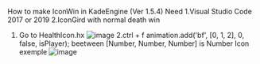 How to make IconWin in KadeEngine (Ver 1.5.4)
Need
1.Visual Studio Code 2017 or 2019
2.IconGird with normal death win

1. Go to HealthIcon.hx
![image](https://user-images.githubusercontent.com/82280216/134769393-4a1d13af-416b-4ae4-ad06-dac9182906ed.png)
2.ctrl + f animation.add('bf', [0, 1, 2], 0, false, isPlayer);
beetween [Number, Number, Number] is Number Icon exemple
![image](https://user-images.githubusercontent.com/82280216/134769562-ae683891-e0fa-49e8-b580-86d8c4a655fd.png)

